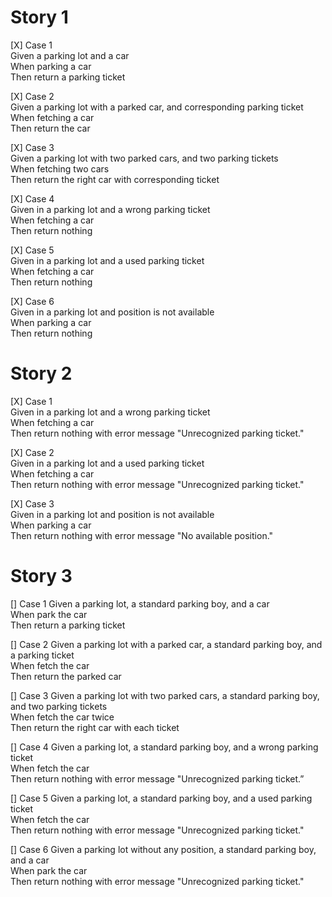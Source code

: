 # Story 1
[X] Case 1  
    Given a parking lot and a car  
    When parking a car  
    Then return a parking ticket

[X] Case 2  
    Given a parking lot with a parked car, and corresponding parking ticket  
    When fetching a car  
    Then return the car  

[X] Case 3  
    Given a parking lot with two parked cars, and two parking tickets  
    When fetching two cars  
    Then return the right car with corresponding ticket

[X] Case 4  
    Given in a parking lot and a wrong parking ticket  
    When fetching a car   
    Then return nothing  

[X] Case 5  
    Given in a parking lot and a used parking ticket  
    When fetching a car   
    Then return nothing  

[X] Case 6  
    Given in a parking lot and position is not available  
    When parking a car  
    Then return nothing 


# Story 2
[X] Case 1  
    Given in a parking lot and a wrong parking ticket  
    When fetching a car  
    Then return nothing with error message "Unrecognized parking ticket."  

[X] Case 2  
    Given in a parking lot and a used parking ticket  
    When fetching a car  
    Then return nothing with error message "Unrecognized parking ticket."

[X] Case 3  
    Given in a parking lot and position is not available  
    When parking a car  
    Then return nothing with error message "No available position."


# Story 3
[] Case 1
Given a parking lot, a standard parking boy, and a car  
When park the car  
Then return a parking ticket

[] Case 2
Given a parking lot with a parked car, a standard parking boy, and a parking ticket  
When fetch the car  
Then return the parked car

[] Case 3
Given a parking lot with two parked cars, a standard parking boy, and two parking
tickets  
When fetch the car twice  
Then return the right car with each ticket

[] Case 4
Given a parking lot, a standard parking boy, and a wrong parking ticket  
When fetch the car  
Then return nothing with error message "Unrecognized parking ticket.”

[] Case 5
Given a parking lot, a standard parking boy, and a used parking ticket  
When fetch the car  
Then return nothing with error message "Unrecognized parking ticket."

[] Case 6
Given a parking lot without any position, a standard parking boy, and a car  
When park the car  
Then return nothing with error message "Unrecognized parking ticket."  